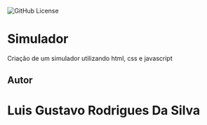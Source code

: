 ![GitHub License](https://img.shields.io/github/license/LuisGustavoRSilva/simulador)


# Simulador
Criação de um simulador utilizando html, css e javascript
## Autor
# Luis Gustavo Rodrigues Da Silva
